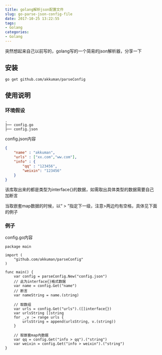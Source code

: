 ```yaml
---
title: golang解析json配置文件
slug: go-parse-json-config-file
date: 2017-10-25 13:22:55
tags:
- Golang
categories:
- Golang
---
```

突然想起来自己以前写的，golang写的一个简易的json解析器，分享一下

## 安装

```golang
go get github.com/akkuman/parseConfig
```

## 使用说明
<!--more-->

### 环境假设

```
.
├── config.go
├── config.json
```

config.json内容  

```json
{
    "name" : "akkuman",
    "urls" : ["xx.com","ww.com"],
    "info" : {
        "qq" : "123456",
        "weixin": "123456"
    }
}
```

该库取出来的都是类型为interface{}的数据，如需取出具体类型的数据需要自己加断言

当取嵌套map数据的时候，以“ > ”指定下一级，注意>两边均有空格，具体见下面的例子

### 例子

config.go内容

```goalng
package main

import (
    "github.com/akkuman/parseConfig"
)

func main() {
    var config = parseConfig.New("config.json")
    // 此为interface{}格式数据
    var name = config.Get("name")
    // 断言
    var nameString = name.(string)
    
    // 取数组
    var urls = config.Get("urls").([]interface{})
    var urlsString []string
    for _,v := range urls {
        urlsString = append(urlsString, v.(string))
    }
    
    // 取嵌套map内数据
    var qq = config.Get("info > qq").("string")
    var weixin = config.Get("info > weixin").("string")
}
```